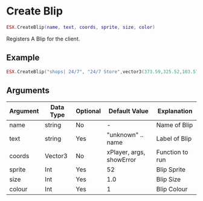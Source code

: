 # Create Blip

```lua
ESX.CreateBlip(name, text, coords, sprite, size, color)
```

Registers A Blip for the client.

## Example

```lua
ESX.CreateBlip("shops| 24/7", "24/7 Store",vector3(373.59,325.52,103.57),59,0.8,25)
```

## Arguments

|   **Argument**   |  **Data Type** | **Optional** |      **Default Value**       |       **Explanation**       |
|--------------|------------|----------|--------------------------|-----------------|
|  name        |  string    | No       | -                        | Name of Blip    |
|  text        |  string    | Yes      | "unknown" .. name        | Label of Blip   |
|  coords      |  Vector3   | No       | xPlayer, args, showError | Function to run |
|  sprite      |  Int       | Yes      | 52        | Blip Sprite   |
|  size        |  Int       | Yes      | 1.0        | Blip Size|
|  colour      |  Int       | Yes      | 1        | Blip Colour|
